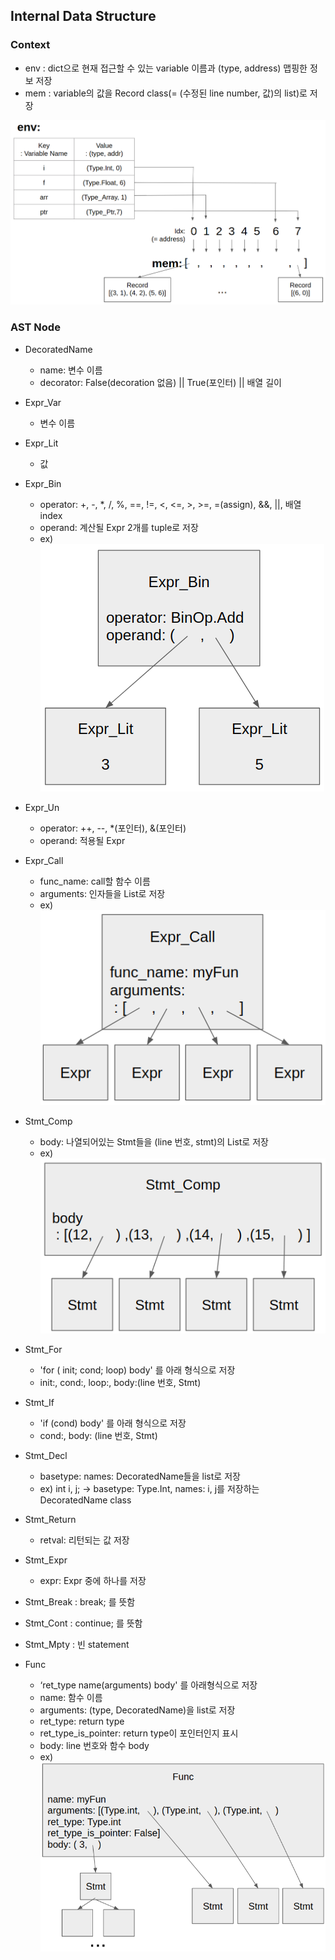 ## Internal Data Structure

### Context

- env : dict으로 현재 접근할 수 있는 variable 이름과 (type, address) 맵핑한 정보 저장
- mem : variable의 값을 Record class(= (수정된 line number, 값)의 list)로 저장

![1](./img/1.png)

### AST Node

- DecoratedName
  - name: 변수 이름
  - decorator: False(decoration 없음) || True(포인터) || 배열 길이
  
- Expr_Var
  - 변수 이름
  
- Expr_Lit
  - 값
  
- Expr_Bin
  - operator: +, -, *, /, %, ==, !=, <, <=, >, >=, =(assign), &&, ||, 배열 index
  - operand: 계산될 Expr 2개를 tuple로 저장
  - ex)
  ![2](./img/2.png)
  
- Expr_Un
  - operator: ++, --, *(포인터), &(포인터)
  - operand: 적용될 Expr

- Expr_Call
  - func_name: call할 함수 이름
  - arguments: 인자들을 List로 저장
  - ex)
  ![3](./img/3.png)

- Stmt_Comp
  - body: 나열되어있는 Stmt들을 (line 번호, stmt)의 List로 저장
  - ex)
  ![4](./img/4.png)

- Stmt_For
  - 'for ( init; cond; loop) body' 를 아래 형식으로 저장
  - init:, cond:, loop:, body:(line 번호, Stmt)

- Stmt_If
  - 'if (cond) body' 를 아래 형식으로 저장
  - cond:, body: (line 번호, Stmt)

- Stmt_Decl
  - basetype:	names: DecoratedName들을 list로 저장
  - ex) int i, j; -> basetype: Type.Int, names: i, j를 저장하는 DecoratedName class

- Stmt_Return
  - retval: 리턴되는 값 저장

- Stmt_Expr
  - expr: Expr 중에 하나를 저장
  
- Stmt_Break : break; 를 뜻함
- Stmt_Cont	 : continue; 를 뜻함
- Stmt_Mpty : 빈 statement

- Func
  - ‘ret_type name(arguments) body' 를 아래형식으로 저장
  - name: 함수 이름
  - arguments: (type, DecoratedName)을 list로 저장
  - ret_type: return type
  - ret_type_is_pointer: return type이 포인터인지 표시
  - body: line 번호와 함수 body
  - ex)
  ![5](./img/5.png)
